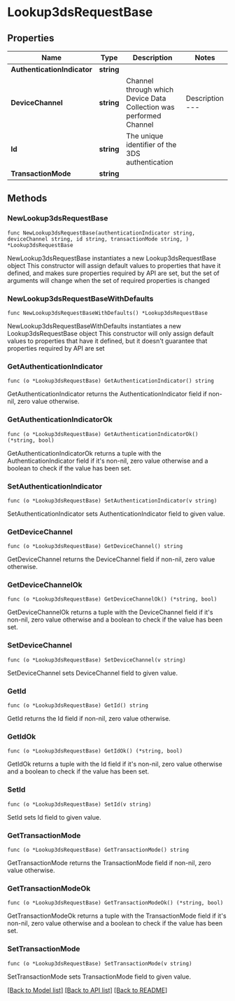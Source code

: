 # Lookup3dsRequestBase

## Properties

Name | Type | Description | Notes
------------ | ------------- | ------------- | -------------
**AuthenticationIndicator** | **string** |  | 
**DeviceChannel** | **string** | Channel through which Device Data Collection was performed  Channel | Description --- | --- &#x60;BROWSER&#x60; | Internet browser &#x60;SDK&#x60; | Mobile app  | 
**Id** | **string** | The unique identifier of the 3DS authentication | 
**TransactionMode** | **string** |  | 

## Methods

### NewLookup3dsRequestBase

`func NewLookup3dsRequestBase(authenticationIndicator string, deviceChannel string, id string, transactionMode string, ) *Lookup3dsRequestBase`

NewLookup3dsRequestBase instantiates a new Lookup3dsRequestBase object
This constructor will assign default values to properties that have it defined,
and makes sure properties required by API are set, but the set of arguments
will change when the set of required properties is changed

### NewLookup3dsRequestBaseWithDefaults

`func NewLookup3dsRequestBaseWithDefaults() *Lookup3dsRequestBase`

NewLookup3dsRequestBaseWithDefaults instantiates a new Lookup3dsRequestBase object
This constructor will only assign default values to properties that have it defined,
but it doesn't guarantee that properties required by API are set

### GetAuthenticationIndicator

`func (o *Lookup3dsRequestBase) GetAuthenticationIndicator() string`

GetAuthenticationIndicator returns the AuthenticationIndicator field if non-nil, zero value otherwise.

### GetAuthenticationIndicatorOk

`func (o *Lookup3dsRequestBase) GetAuthenticationIndicatorOk() (*string, bool)`

GetAuthenticationIndicatorOk returns a tuple with the AuthenticationIndicator field if it's non-nil, zero value otherwise
and a boolean to check if the value has been set.

### SetAuthenticationIndicator

`func (o *Lookup3dsRequestBase) SetAuthenticationIndicator(v string)`

SetAuthenticationIndicator sets AuthenticationIndicator field to given value.


### GetDeviceChannel

`func (o *Lookup3dsRequestBase) GetDeviceChannel() string`

GetDeviceChannel returns the DeviceChannel field if non-nil, zero value otherwise.

### GetDeviceChannelOk

`func (o *Lookup3dsRequestBase) GetDeviceChannelOk() (*string, bool)`

GetDeviceChannelOk returns a tuple with the DeviceChannel field if it's non-nil, zero value otherwise
and a boolean to check if the value has been set.

### SetDeviceChannel

`func (o *Lookup3dsRequestBase) SetDeviceChannel(v string)`

SetDeviceChannel sets DeviceChannel field to given value.


### GetId

`func (o *Lookup3dsRequestBase) GetId() string`

GetId returns the Id field if non-nil, zero value otherwise.

### GetIdOk

`func (o *Lookup3dsRequestBase) GetIdOk() (*string, bool)`

GetIdOk returns a tuple with the Id field if it's non-nil, zero value otherwise
and a boolean to check if the value has been set.

### SetId

`func (o *Lookup3dsRequestBase) SetId(v string)`

SetId sets Id field to given value.


### GetTransactionMode

`func (o *Lookup3dsRequestBase) GetTransactionMode() string`

GetTransactionMode returns the TransactionMode field if non-nil, zero value otherwise.

### GetTransactionModeOk

`func (o *Lookup3dsRequestBase) GetTransactionModeOk() (*string, bool)`

GetTransactionModeOk returns a tuple with the TransactionMode field if it's non-nil, zero value otherwise
and a boolean to check if the value has been set.

### SetTransactionMode

`func (o *Lookup3dsRequestBase) SetTransactionMode(v string)`

SetTransactionMode sets TransactionMode field to given value.



[[Back to Model list]](../README.md#documentation-for-models) [[Back to API list]](../README.md#documentation-for-api-endpoints) [[Back to README]](../README.md)


